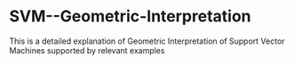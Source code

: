 # SVM--Geometric-Interpretation
This is a detailed explanation of  Geometric Interpretation of Support Vector Machines supported by relevant examples
